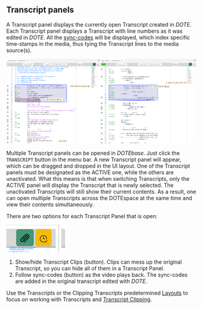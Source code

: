## Transcript panels

A Transcript panel displays the currently open Transcript created in _DOTE_.
Each Transcript panel displays a Transcript with line numbers as it was edited in _DOTE_.
All the [sync-codes](https://bigsoftvideo.github.io/DOTE/sync-code.html) will be displayed, which index specific time-stamps in the media, thus tying the Transcript lines to the media source(s).

[![Transcripts](images/transcript/transcript.png)](images/transcript/transcript.png)

Multiple Transcript panels can be opened in _DOTEbase_.
Just click the `TRANSCRIPT` button in the menu bar.
A new Transcript panel will appear, which can be dragged and dropped in the UI layout.
One of the Transcript panels must be designated as the ACTIVE one, while the others are unactivated.
What this means is that when switching Transcripts, only the ACTIVE panel will display the Transcript that is newly selected.
The unactivated Transcripts will still show their current contents.
As a result, one can open multiple Transcripts across the DOTEspace at the same time and view their contents simultaneously.

There are two options for each Transcript Panel that is open:

[![Transcript views](images/transcript/transcript-views.png)](images/transcript/transcript-views.png)

1. Show/hide Transcript Clips (button).
Clips can mess up the original Transcript, so you can hide all of them in a Transcript Panel.
2. Follow sync-codes (button) as the video plays back.
The sync-codes are added in the original transcript edited with _DOTE_.

Use the Transcripts or the Clipping Transcripts predetermined [Layouts](layout.md) to focus on working with Transcripts and [Transcript Clipping](transcript-clip.md).
